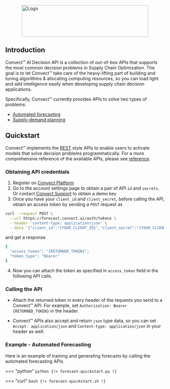 
<!-- logo -->
<img src="https://i1.wp.com/convect.ai/wp-content/uploads/2021/08/Color-logo-no-background.png" 
    alt="Logo" width="400" height="100" style="display: block; margin: 0 auto" />

## Introduction

Convect™ AI Decision API is a collection of out-of-box APIs that supports the most common decision problems in Supply Chain Optimization. The goal is to let Convect™ take care of the heavy-lifting part of building and tuning algorithms & allocating computing resources, so you can load light and add intelligence easily when developing supply chain decision applications.

Specifically, Convect™ currently provides APIs to solve two types of problems:

* [Automated forecasting](./forecast/overview.md)
* [Supply-demand planning](./flowopt/overview.md)


## Quickstart

Convect™ implements the [REST](https://blog.hubspot.com/website/what-is-rest-api) style APIs to enable users to activate models that solve decision problems programmatically. For a more comprehensive reference of the available APIs, please see [reference](https://forecast.convect.ai/api/schema/redoc/).


### Obtaining API credentials

1. Register on [Convect Platform](https://forecast.convect.ai/)
2. Go to the account settings page to obtain a pair of API `id` and `secrets`. Or contact [Convect Support](mailto:hi@convect.ai) to obtain a demo key
3. Once you have your `client_id` and `client_secret`, before calling the API, obtain an access token by sending a `POST` request as 

```bash
curl --request POST \
  --url https://forecast.convect.ai/auth/tokens \
  --header 'content-type: application/json' \
  --data '{"client_id":"{YOUR_CLIENT_ID}","client_secret":"{YOUR_CLIENT_SECRET}","audience":"https://forecast.convect.ai","grant_type":"client_credentials"}'
```

and get a response

```bash
{
  "access_token": "{RETURNED_TOKEN}",
  "token_type": "Bearer"
}
```

4. Now you can attach the token as specified in `access_token` field in the following API calls.


### Calling the API

* Attach the returned token in every header of the requests you send to a Convect™ API. For example, set `Authorization: Bearer {RETURNED_TOKEN}` in the header.

* Convect™ APIs also accept and return `json` type data, so you can set `Accept: application/json` and `Content-type: application/json` in your header as well.


### Example - Automated Forecasting

Here is an example of training and generating forecasts by calling the automated forecasting APIs.

=== "python"
    ```python
    {!> forecast-quickstart.py !}
    ```

=== "curl"
    ```bash
    {!> forecast-quickstart.sh !}
    ```











